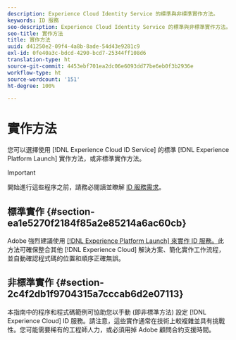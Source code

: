 ```yaml
---
description: Experience Cloud Identity Service 的標準與非標準實作方法。
keywords: ID 服務
seo-description: Experience Cloud Identity Service 的標準與非標準實作方法。
seo-title: 實作方法
title: 實作方法
uuid: d41250e2-09f4-4a8b-8ade-54d43e9281c9
exl-id: 0fe40a3c-bdcd-4290-bcd7-25344ff108d6
translation-type: ht
source-git-commit: 4453ebf701ea2dc06e6093dd77be6eb0f3b2936e
workflow-type: ht
source-wordcount: '151'
ht-degree: 100%

---
```


# 實作方法

您可以選擇使用 [!DNL Experience Cloud ID Service] 的標準 [!DNL Experience Platform Launch] 實作方法，或非標準實作方法。

>[!IMPORTANT]
>
>開始進行這些程序之前，請務必閱讀並瞭解 [ID 服務需求](../reference/requirements.md)。

## 標準實作 {#section-ea1e5270f2184f85a2e85214a6ac60cb}

Adobe 強烈建議使用 [[!DNL Experience Platform Launch] 來實作 ID 服務。](https://docs.adobe.com/content/help/zh-Hant/launch/using/implement/solutions/idservice-save.translate.html)此方法可確保整合其他 [!DNL Experience Cloud] 解決方案、簡化實作工作流程，並自動確認程式碼的位置和順序正確無誤。

## 非標準實作 {#section-2c4f2db1f9704315a7cccab6d2e07113}

本指南中的程序和程式碼範例可協助您以手動 (即非標準方法) 設定 [!DNL Experience Cloud] ID 服務。請注意，這些實作通常在技術上較複雜並具有挑戰性。您可能需要稀有的工程師人力，或必須用掉 Adobe 顧問合約支援時間。
